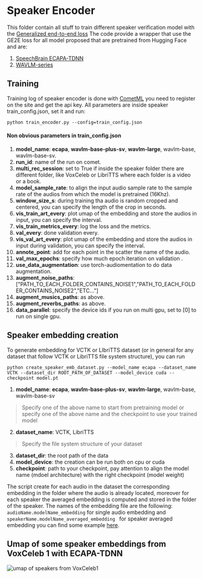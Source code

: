 # Speaker Encoder

This folder contain all stuff to train different speaker verification model with the [Generalized end-to-end loss](https://arxiv.org/pdf/1710.10467.pdf)
The code provide a wrapper that use the GE2E loss for all model proposed that are pretrained from Hugging Face and are:



1. [SpeechBrain ECAPA-TDNN](https://huggingface.co/speechbrain/spkrec-ecapa-voxceleb)
2. [WAVLM-series](https://huggingface.co/spaces/microsoft/wavlm-speaker-verification)



## Training

Training log of speaker encoder is done with [CometML](https://www.comet.com/site/) you need to register on the site and get the api key.
All parameters are inside speaker train_config.json, set it and run:

```
python train_encoder.py --config=train_config.json
```
#### Non obvious parameters in train_config.json

1. **model_name**: **ecapa**, **wavlm-base-plus-sv**, **wavlm-large**, wavlm-base, wavlm-base-sv.
2. **run_id**: name of the run on comet.
3. **multi_rec_session**: set to True if inside the speaker folder there are different folder, like VoxCeleb or LibriTTS where each folder is a video or a book.
4. **model_sample_rate**: to align the input audio sample rate to the sample rate of the audios from which the model is pretrained (16Khz).
5. **window_size_s**: during training tha audio is random cropped and centered, you can specify the length of the crop in seconds.
6. **vis_train_art_every**: plot umap of the embedding and store the audios in input, you can specify the interval.
7. **vis_train_metrics_every**: log the loss and the metrics.
8. **val_every**: done validation every.
9. **vis_val_art_every**: plot umap of the embedding and store the audios in input during validation, you can specify the interval.
10. **annote_point**: add for each point in the scatter the name of the audio.
11. **val_max_epochs**: specify how much epoch iteration on validation .
12. **use_data_augmentation**: use torch-audiomentation to do data augmentation.
13. **augment_noise_paths**: ["PATH_TO_EACH_FOLDER_CONTAINS_NOISE1","PATH_TO_EACH_FOLDER_CONTAINS_NOISE2","ETC..."]
14. **augment_musics_paths**: as above.
15. **augment_reverbs_paths**: as above.
16. **data_parallel**: specify the device ids if you run on multi gpu, set to [0] to run on single gpu.



## Speaker embedding creation

To generate embedding for VCTK or LIbriTTS dataset (or in general for any dataset that follow VCTK or LibriTTS file system structure), you can run

```
python create_speaker_emb_dataset.py --model_name ecapa --dataset_name VCTK --dataset_dir ROOT_PATH_OF_DATASET --model_device cuda --checkpoint model.pt
```

1. **model_name**: **ecapa**, **wavlm-base-plus-sv**, **wavlm-large**, wavlm-base, wavlm-base-sv
>Specify one of the above name to start from pretraining model or specify one of the above name and the checkpoint to use your trained model
2. **dataset_name**: VCTK, LibriTTS
>Specify the file system structure of your dataset
3. **dataset_dir**: the root path of the data
4. **model_device**: the creation can be run both on cpu or cuda
5. **checkpoint**: path to your checkpoint, pay attention to align the model name (mdoel architecture) with the right checkpoint (model weight)

The script create for each audio in the dataset the corresponding embedding in the folder where the audio is already located, moreover for each speaker the averaged embedding is computed and stored in the folder of the speaker. The names of the embedding file are the following:
``` audioName.modelName_embedding``` for single audio embedding and ```speakerName.modelName_averaged_embedding ``` for speaker averaged embedding
you can find some example [here](https://github.com/alessandropec/data_driven_ai_voice_cloning/tree/master/ZeroShotFastSpeech2/datasets/LibriTTS/8887).

## Umap of some speaker embeddings from VoxCeleb 1 with ECAPA-TDNN
![umap of speakers from VoxCeleb1](https://github.com/alessandropec/data_driven_ai_voice_cloning/blob/master/SpeakerEncoder/vox1_umap_example.png)
